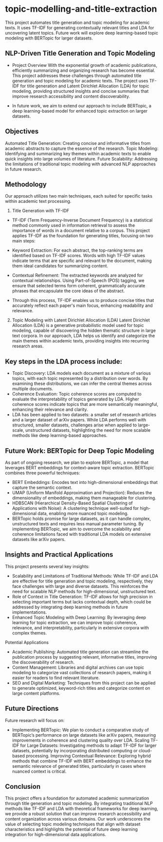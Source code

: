 # topic-modelling-and-title-extraction
This project automates title generation and topic modeling for academic texts. It uses TF-IDF for generating contextually relevant titles and LDA for uncovering latent topics. Future work will explore deep learning-based topic modeling with BERTopic for larger datasets.

## NLP-Driven Title Generation and Topic Modeling
- Project Overview
With the exponential growth of academic publications, efficiently summarizing and organizing research has become essential. This project addresses these challenges through automated title generation and topic modeling for academic texts. The project uses TF-IDF for title generation and Latent Dirichlet Allocation (LDA) for topic modeling, providing structured insights and concise summaries that improve research accessibility and content discoverability.

- In future work, we aim to extend our approach to include BERTopic, a deep learning-based model for enhanced topic extraction on larger datasets.

## Objectives
Automated Title Generation: Creating concise and informative titles from academic abstracts to capture the essence of the research.
Topic Modeling: Identifying and summarizing key themes within academic texts to enable quick insights into large volumes of literature.
Future Scalability: Addressing the limitations of traditional topic modeling with advanced NLP approaches in future research.

## Methodology
Our approach utilizes two main techniques, each suited for specific tasks within academic text processing.

1. Title Generation with TF-IDF
- TF-IDF (Term Frequency-Inverse Document Frequency) is a statistical method commonly used in information retrieval to assess the importance of words in a document relative to a corpus. This project applies TF-IDF as the foundation for generating titles, focusing on two main steps:

- Keyword Extraction: For each abstract, the top-ranking terms are identified based on TF-IDF scores. Words with high TF-IDF values indicate terms that are specific and relevant to the document, making them ideal candidates for summarizing content.
- Contextual Refinement: The extracted keywords are analyzed for contextual relationships. Using Part-of-Speech (POS) tagging, we ensure that selected terms form coherent, grammatically accurate phrases that encapsulate the core ideas of the abstract.
- Through this process, TF-IDF enables us to produce concise titles that accurately reflect each paper's main focus, enhancing readability and relevance.

2. Topic Modeling with Latent Dirichlet Allocation (LDA)
Latent Dirichlet Allocation (LDA) is a generative probabilistic model used for topic modeling, capable of discovering the hidden thematic structure in large text corpora. In our approach, LDA helps us identify and categorize the main themes within academic texts, providing insights into recurring research areas.

## Key steps in the LDA process include:

* Topic Discovery: LDA models each document as a mixture of various topics, with each topic represented by a distribution over words. By examining these distributions, we can infer the central themes across multiple documents.
* Coherence Evaluation: Topic coherence scores are computed to evaluate the interpretability of topics generated by LDA. Higher coherence scores indicate topics that are more semantically meaningful, enhancing their relevance and clarity.
* LDA has been applied to two datasets: a smaller set of research articles and a larger dataset of arXiv papers. While LDA performs well with structured, smaller datasets, challenges arise when applied to large-scale, unstructured datasets, highlighting the need for more scalable methods like deep learning-based approaches.

## Future Work: BERTopic for Deep Topic Modeling
As part of ongoing research, we plan to explore BERTopic, a model that leverages BERT embeddings for context-aware topic extraction. BERTopic combines three powerful techniques:

- BERT Embeddings: Encodes text into high-dimensional embeddings that capture the semantic context.
- UMAP (Uniform Manifold Approximation and Projection): Reduces the dimensionality of embeddings, making them manageable for clustering.
- HDBSCAN (Hierarchical Density-Based Spatial Clustering of Applications with Noise): A clustering technique well-suited for high-dimensional data, enabling more nuanced topic modeling.
- BERTopic holds promise for large datasets, as it can handle complex, unstructured texts and requires less manual parameter tuning. By implementing BERTopic, we aim to overcome the scalability and coherence limitations faced with traditional LDA models on extensive datasets like arXiv papers.

## Insights and Practical Applications
This project presents several key insights:

- Scalability and Limitations of Traditional Methods: While TF-IDF and LDA are effective for title generation and topic modeling, respectively, they face challenges with large and diverse datasets. This reinforces the need for scalable NLP methods for high-dimensional, unstructured text.
- Role of Context in Title Generation: TF-IDF allows for high precision in selecting important terms but lacks contextual depth, which could be addressed by integrating deep learning methods in future implementations.
- Enhanced Topic Modeling with Deep Learning: By leveraging deep learning for topic extraction, we can improve topic coherence, relevance, and interpretability, particularly in extensive corpora with complex themes.

Potential Applications
- Academic Publishing: Automated title generation can streamline the publication process by suggesting relevant, informative titles, improving the discoverability of research.
- Content Management: Libraries and digital archives can use topic modeling to categorize vast collections of research papers, making it easier for readers to find relevant literature.
- SEO and Digital Marketing: Techniques from this project can be applied to generate optimized, keyword-rich titles and categorize content on large content platforms.

## Future Directions
Future research will focus on:

- Implementing BERTopic: We plan to conduct a comparative study of BERTopic’s performance on large datasets like arXiv papers, measuring improvements in coherence and clustering quality over LDA.
Scaling TF-IDF for Large Datasets: Investigating methods to adapt TF-IDF for larger datasets, potentially by incorporating distributed computing or cloud-based processing.
Improving Contextual Relevance: Exploring hybrid methods that combine TF-IDF with BERT embeddings to enhance the semantic relevance of generated titles, particularly in cases where nuanced context is critical.

## Conclusion
This project offers a foundation for automated academic summarization through title generation and topic modeling. By integrating traditional NLP methods like TF-IDF and LDA with theoretical frameworks for deep learning, we provide a robust solution that can improve research accessibility and content organization across various domains. Our work underscores the value of selecting topic modeling techniques that align with dataset characteristics and highlights the potential of future deep learning integration for high-dimensional data applications.
